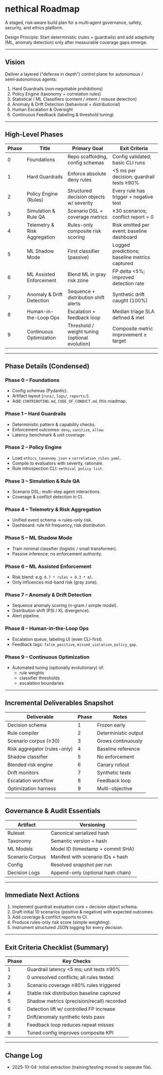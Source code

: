 # nethical Roadmap

A staged, risk‑aware build plan for a multi‑agent governance, safety, security, and ethics platform.

Design Principle: Start deterministic (rules + guardrails) and add adaptivity (ML, anomaly detection) only after measurable coverage gaps emerge.

---

## Vision

Deliver a layered (“defense in depth”) control plane for autonomous / semi‑autonomous agents:

1. Hard Guardrails (non‑negotiable prohibitions)  
2. Policy Engine (taxonomy + correlation rules)  
3. Statistical / ML Classifiers (content / intent / misuse detection)  
4. Anomaly & Drift Detection (behavioral + distributional)  
5. Human Escalation & Oversight  
6. Continuous Feedback (labeling & threshold tuning)  

---

## High‑Level Phases

| Phase | Title | Primary Goal | Exit Criteria |
|-------|-------|--------------|---------------|
| 0 | Foundations | Repo scaffolding, config schemas | Config validated; basic CLI runs |
| 1 | Hard Guardrails | Enforce absolute deny rules | <5 ms per decision; guardrail tests ≥90% |
| 2 | Policy Engine (Rules) | Structured decision objects w/ severity | Every rule has trigger + negative test |
| 3 | Simulation & Rule QA | Scenario DSL + coverage metrics | ≥30 scenarios; conflict report = 0 |
| 4 | Telemetry & Risk Aggregation | Rules-only composite risk scoring | Risk emitted per event; baseline dashboard |
| 5 | ML Shadow Mode | First classifier (passive) | Logged predictions; baseline metrics captured |
| 6 | ML Assisted Enforcement | Blend ML in gray risk zone | FP delta <5%; improved detection rate |
| 7 | Anomaly & Drift Detection | Sequence + distribution shift alerts | Synthetic drift caught (100%) |
| 8 | Human-in-the-Loop Ops | Escalation + feedback loop | Median triage SLA defined & met |
| 9 | Continuous Optimization | Threshold / weight tuning (optional evolution) | Composite metric improvement ≥ target |

---

## Phase Details (Condensed)

### Phase 0 – Foundations
- Config schemas (Pydantic).
- Artifact layout (`runs/`, `logs/`, `reports/`).
- Add: `CONTRIBUTING.md`, `CODE_OF_CONDUCT.md`, this roadmap.

### Phase 1 – Hard Guardrails
- Deterministic pattern & capability checks.
- Enforcement outcomes: `deny`, `sanitize`, `allow`.
- Latency benchmark & unit coverage.

### Phase 2 – Policy Engine
- Load `ethics_taxonomy.json` + `correlation_rules.yaml`.
- Compile to evaluators with severity, rationale.
- Rule introspection CLI: `nethical policy list`.

### Phase 3 – Simulation & Rule QA
- Scenario DSL; multi-step agent interactions.
- Coverage & conflict detection in CI.

### Phase 4 – Telemetry & Risk Aggregation
- Unified event schema → rules-only risk.
- Dashboard: rule hit frequency, risk distribution.

### Phase 5 – ML Shadow Mode
- Train minimal classifier (logistic / small transformer).
- Passive inference; no enforcement authority.

### Phase 6 – ML Assisted Enforcement
- Risk blend: e.g. `0.7 * rules + 0.3 * ml`.
- Only influences mid-band risk (gray zone).

### Phase 7 – Anomaly & Drift Detection
- Sequence anomaly scoring (n-gram / simple model).
- Distribution shift (PSI / KL divergence).
- Alert pipeline.

### Phase 8 – Human-in-the-Loop Ops
- Escalation queue, labeling UI (even CLI-first).
- Feedback tags: `false_positive`, `missed_violation`, `policy_gap`.

### Phase 9 – Continuous Optimization
- Automated tuning (optionally evolutionary) of:
  - rule weights
  - classifier thresholds
  - escalation boundaries

---

## Incremental Deliverables Snapshot

| Deliverable | Phase | Notes |
|-------------|-------|-------|
| Decision schema | 1 | Frozen early |
| Rule compiler | 2 | Deterministic output |
| Scenario corpus (≥30) | 3 | Grows continuously |
| Risk aggregator (rules-only) | 4 | Baseline reference |
| Shadow classifier | 5 | No enforcement |
| Blended risk engine | 6 | Canary rollout |
| Drift monitors | 7 | Synthetic tests |
| Escalation workflow | 8 | Feedback loop |
| Optimization harness | 9 | Multi-objective |

---

## Governance & Audit Essentials

| Artifact | Versioning |
|----------|------------|
| Ruleset | Canonical serialized hash |
| Taxonomy | Semantic version + hash |
| ML Models | Model ID (timestamp + commit SHA) |
| Scenario Corpus | Manifest with scenario IDs + hash |
| Config | Resolved snapshot per run |
| Decision Logs | Append-only (optional hash chain) |

---

## Immediate Next Actions

1. Implement guardrail evaluation core + decision object schema.  
2. Draft initial 10 scenarios (positive & negative) with expected outcomes.  
3. Add coverage & conflict reports to CI.  
4. Produce rules-only risk score (simple weighting).  
5. Instrument structured JSON logging for every decision.  

---

## Exit Criteria Checklist (Summary)

| Phase | Key Checks |
|-------|------------|
| 1 | Guardrail latency <5 ms; unit tests ≥90% |
| 2 | 0 unresolved conflicts; all rules tested |
| 3 | Scenario coverage ≥80% rules triggered |
| 4 | Stable risk distribution baseline captured |
| 5 | Shadow metrics (precision/recall) recorded |
| 6 | Detection lift w/ controlled FP increase |
| 7 | Drift/anomaly synthetic tests pass |
| 8 | Feedback loop reduces repeat misses |
| 9 | Tuned config improves composite KPI |

---

## Change Log
- 2025-10-04: Initial extraction (training/testing moved to separate file).
